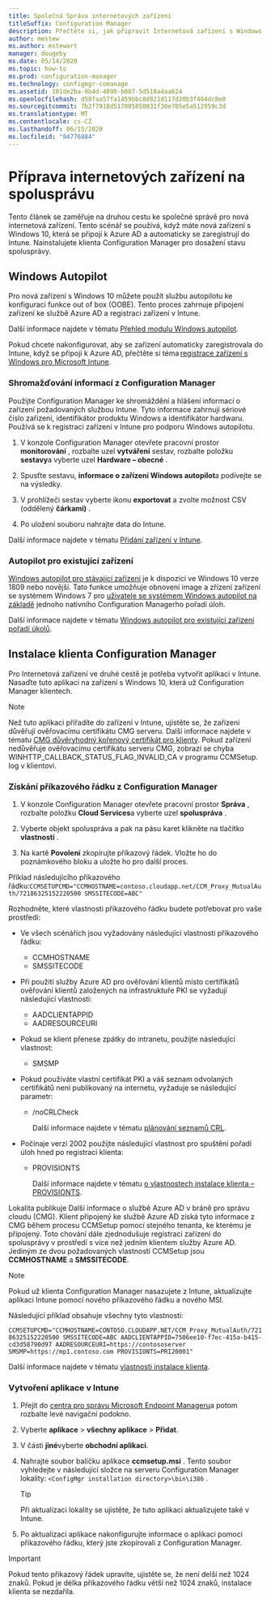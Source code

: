 ```yaml
---
title: Společná Správa internetových zařízení
titleSuffix: Configuration Manager
description: Přečtěte si, jak připravit Internetová zařízení s Windows 10 pro spolusprávu.
author: mestew
ms.author: mstewart
manager: dougeby
ms.date: 05/14/2020
ms.topic: how-to
ms.prod: configuration-manager
ms.technology: configmgr-comanage
ms.assetid: 101de2ba-9b4d-4890-b087-5d518a4aa624
ms.openlocfilehash: d58faa57fa1459bbc8d821d117d20b3f404dc8e0
ms.sourcegitcommit: 7b2f7918d517005850031f30e705e5a512959c3d
ms.translationtype: MT
ms.contentlocale: cs-CZ
ms.lasthandoff: 06/15/2020
ms.locfileid: "84776884"
---
```

# <a name="how-to-prepare-internet-based-devices-for-co-management"></a>Příprava internetových zařízení na spolusprávu

Tento článek se zaměřuje na druhou cestu ke společné správě pro nová internetová zařízení. Tento scénář se používá, když máte nová zařízení s Windows 10, která se připojí k Azure AD a automaticky se zaregistrují do Intune. Nainstalujete klienta Configuration Manager pro dosažení stavu spolusprávy.  

## <a name="windows-autopilot"></a>Windows Autopilot

Pro nová zařízení s Windows 10 můžete použít službu autopilotu ke konfiguraci funkce out of box (OOBE). Tento proces zahrnuje připojení zařízení ke službě Azure AD a registraci zařízení v Intune.  

Další informace najdete v tématu [Přehled modulu Windows autopilot](https://docs.microsoft.com/windows/deployment/windows-autopilot/windows-autopilot).

Pokud chcete nakonfigurovat, aby se zařízení automaticky zaregistrovala do Intune, když se připojí k Azure AD, přečtěte si téma [registrace zařízení s Windows pro Microsoft Intune](https://docs.microsoft.com/intune/windows-enroll).  

### <a name="gather-information-from-configuration-manager"></a>Shromažďování informací z Configuration Manager

Použijte Configuration Manager ke shromáždění a hlášení informací o zařízení požadovaných službou Intune. Tyto informace zahrnují sériové číslo zařízení, identifikátor produktu Windows a identifikátor hardwaru. Používá se k registraci zařízení v Intune pro podporu Windows autopilotu.

1. V konzole Configuration Manager otevřete pracovní prostor **monitorování** , rozbalte uzel **vytváření** sestav, rozbalte položku **sestavy**a vyberte uzel **Hardware – obecné** .  

2. Spusťte sestavu, **informace o zařízení Windows autopilot**a podívejte se na výsledky.  

3. V prohlížeči sestav vyberte ikonu **exportovat** a zvolte možnost CSV (oddělený **čárkami)** .  

4. Po uložení souboru nahrajte data do Intune.  

Další informace najdete v tématu [Přidání zařízení v Intune](https://docs.microsoft.com/intune/enrollment-autopilot#add-devices).

### <a name="autopilot-for-existing-devices"></a>Autopilot pro existující zařízení
<!--1358333-->

[Windows autopilot pro stávající zařízení](https://techcommunity.microsoft.com/t5/Windows-IT-Pro-Blog/New-Windows-Autopilot-capabilities-and-expanded-partner-support/ba-p/260430) je k dispozici ve Windows 10 verze 1809 nebo novější. Tato funkce umožňuje obnovení image a zřízení zařízení se systémem Windows 7 pro [uživatele se systémem Windows autopilot na základě](https://docs.microsoft.com/windows/deployment/windows-autopilot/user-driven) jednoho nativního Configuration Managerho pořadí úloh.

Další informace najdete v tématu [Windows autopilot pro existující zařízení pořadí úkolů](../osd/deploy-use/windows-autopilot-for-existing-devices.md).

## <a name="install-the-configuration-manager-client"></a>Instalace klienta Configuration Manager

Pro Internetová zařízení ve druhé cestě je potřeba vytvořit aplikaci v Intune. Nasaďte tuto aplikaci na zařízení s Windows 10, která už Configuration Manager klientech.

> [!NOTE]
> Než tuto aplikaci přiřadíte do zařízení v Intune, ujistěte se, že zařízení důvěřují ověřovacímu certifikátu CMG serveru. Další informace najdete v tématu [CMG důvěryhodný kořenový certifikát pro klienty](../core/clients/manage/cmg/certificates-for-cloud-management-gateway.md#bkmk_cmgroot). Pokud zařízení nedůvěřuje ověřovacímu certifikátu serveru CMG, zobrazí se chyba WINHTTP_CALLBACK_STATUS_FLAG_INVALID_CA v programu CCMSetup. log v klientovi.

### <a name="get-the-command-line-from-configuration-manager"></a>Získání příkazového řádku z Configuration Manager

1. V konzole Configuration Manager otevřete pracovní prostor **Správa** , rozbalte položku **Cloud Services**a vyberte uzel **spoluspráva** .  

2. Vyberte objekt spoluspráva a pak na pásu karet klikněte na tlačítko **vlastnosti** .  

3. Na kartě **Povolení** zkopírujte příkazový řádek. Vložte ho do poznámkového bloku a uložte ho pro další proces.  

Příklad následujícího příkazového řádku:`CCMSETUPCMD="CCMHOSTNAME=contoso.cloudapp.net/CCM_Proxy_MutualAuth/72186325152220500 SMSSITECODE=ABC"`

<!--1358215-->
Rozhodněte, které vlastnosti příkazového řádku budete potřebovat pro vaše prostředí:  

- Ve všech scénářích jsou vyžadovány následující vlastnosti příkazového řádku:  
  - CCMHOSTNAME  
  - SMSSITECODE  

- Při použití služby Azure AD pro ověřování klientů místo certifikátů ověřování klientů založených na infrastruktuře PKI se vyžadují následující vlastnosti:  
  - AADCLIENTAPPID  
  - AADRESOURCEURI  

- Pokud se klient přenese zpátky do intranetu, použijte následující vlastnost:
  - SMSMP  

- Pokud používáte vlastní certifikát PKI a váš seznam odvolaných certifikátů není publikovaný na internetu, vyžaduje se následující parametr:  
  - /noCRLCheck  

    Další informace najdete v tématu [plánování seznamů CRL](../core/plan-design/security/plan-for-security.md#BKMK_PlanningForCRLs).

- Počínaje verzí 2002 použijte následující vlastnost pro spuštění pořadí úloh hned po registraci klienta:
  - PROVISIONTS

    Další informace najdete v tématu [o vlastnostech instalace klienta – PROVISIONTS](../core/clients/deploy/about-client-installation-properties.md#provisionts).

Lokalita publikuje Další informace o službě Azure AD v bráně pro správu cloudu (CMG). Klient připojený ke službě Azure AD získá tyto informace z CMG během procesu CCMSetup pomocí stejného tenanta, ke kterému je připojený. Toto chování dále zjednodušuje registraci zařízení do spolusprávy v prostředí s více než jedním klientem služby Azure AD. Jediným ze dvou požadovaných vlastností CCMSetup jsou **CCMHOSTNAME** a **SMSSITECODE**.<!--3607731-->

> [!NOTE]
> Pokud už klienta Configuration Manager nasazujete z Intune, aktualizujte aplikaci Intune pomocí nového příkazového řádku a nového MSI. <!-- SCCMDocs-pr issue 3084 -->

Následující příklad obsahuje všechny tyto vlastnosti:

`CCMSETUPCMD="CCMHOSTNAME=CONTOSO.CLOUDAPP.NET/CCM_Proxy_MutualAuth/72186325152220500 SMSSITECODE=ABC AADCLIENTAPPID=7506ee10-f7ec-415a-b415-cd3d58790d97 AADRESOURCEURI=https://contososerver SMSMP=https://mp1.contoso.com PROVISIONTS=PRI20001"`

Další informace najdete v tématu [vlastnosti instalace klienta](../core/clients/deploy/about-client-installation-properties.md).

### <a name="create-the-app-in-intune"></a>Vytvoření aplikace v Intune

1. Přejít do [centra pro správu Microsoft Endpoint Manageru](https://endpoint.microsoft.com)a potom rozbalte levé navigační podokno.  

2. Vyberte **aplikace**  >  **všechny aplikace**  >  **Přidat**.  

3. V části **jiné**vyberte **obchodní aplikaci**.  

4. Nahrajte soubor balíčku aplikace **ccmsetup.msi** . Tento soubor vyhledejte v následující složce na serveru Configuration Manager lokality: `<ConfigMgr installation directory>\bin\i386` .  

    > [!Tip]  
    > Při aktualizaci lokality se ujistěte, že tuto aplikaci aktualizujete také v Intune.  

5. Po aktualizaci aplikace nakonfigurujte informace o aplikaci pomocí příkazového řádku, který jste zkopírovali z Configuration Manager.  

> [!IMPORTANT]
> Pokud tento příkazový řádek upravíte, ujistěte se, že není delší než 1024 znaků. Pokud je délka příkazového řádku větší než 1024 znaků, instalace klienta se nezdařila.
